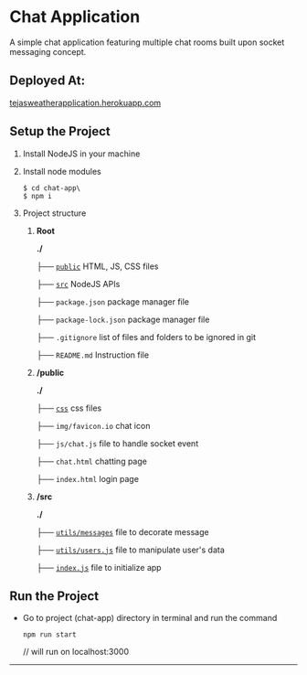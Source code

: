 # Chat Application

A simple chat application featuring multiple chat rooms built upon socket messaging concept.
<br/>

## Deployed At:
[tejasweatherapplication.herokuapp.com](https://tejasweatherapplication.herokuapp.com/)


## Setup the Project

1. Install NodeJS in your machine

2. Install node modules

   ```
   $ cd chat-app\
   $ npm i
   ```
   
3. Project structure

    1. **Root**

       **./**

       ├── <u>`public`</u> HTML, JS, CSS files
       
       ├── <u>`src`</u> NodeJS APIs

       ├── `package.json` package manager file

       ├── `package-lock.json` package manager file

       ├── `.gitignore` list of files and folders to be ignored in git

       ├── `README.md` Instruction file
    
    2. **/public**
        
        **./**

       ├── <u>`css`</u> css files 

       ├── `img/favicon.io` chat icon

       ├── `js/chat.js` file to handle socket event
       
       ├── `chat.html` chatting page

       ├── `index.html` login page
    
    3. **/src**

       **./**
       
       ├── <u>`utils/messages`</u> file to decorate message

       ├── <u>`utils/users.js`</u> file to manipulate user's data

       ├── <u>`index.js`</u> file to initialize app
        

## Run the Project

* Go to project (chat-app) directory in terminal and run the command

   ```
   npm run start 
   ```

  // will run on localhost:3000

<hr>
